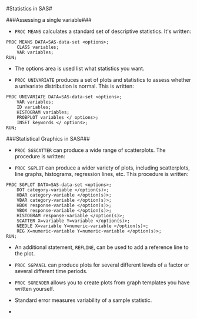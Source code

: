 #Statistics in SAS#

###Assessing a single variable###

- `PROC MEANS` calculates a standard set of descriptive statistics.  It's written:
```
PROC MEANS DATA=SAS-data-set <options>;
	CLASS variables;
	VAR variables;
RUN;
```

- The options area is used list what statistics you want. 

- `PROC UNIVARIATE` produces a set of plots and statistics to assess whether a univariate distribution is 
normal.  This is written:
```
PROC UNIVARIATE DATA=SAS-data-set <options>;
	VAR variables;
	ID variables;
	HISTOGRAM variables;
	PROBPLOT variables </ options>;
	INSET keywords </ options>;
RUN;
```

###Statistical Graphics in SAS###

- `PROC SGSCATTER` can produce a wide range of scatterplots.  The procedure is written:

- `PROC SGPLOT` can produce a wider variety of plots, including scatterplots, line graphs, histograms, regression lines, etc.
This procedure is written:
```
PROC SGPLOT DATA=SAS-data-set <options>;
	DOT category-variable </option(s)>;
	HBAR category-variable </option(s)>;
	VBAR category-variable </option(s)>;
	HBOX response-variable </option(s)>;
	VBOX response-variable </option(s)>;
	HISTOGRAM response-variable </option(s)>;
	SCATTER X=variable Y=variable </option(s)>;
	NEEDLE X=variable Y=numeric-variable </option(s)>;
	REG X=numeric-variable Y=numeric-variable </option(s)>;
RUN;
```

- An additional statement, `REFLINE`, can be used to add a reference line to the plot.



- `PROC SGPANEL` can produce plots for several different levels of a factor or several different time periods.

- `PROC SGRENDER` allows you to create plots from graph templates you have written yourself.

- Standard error measures variability of a sample statistic.
-  